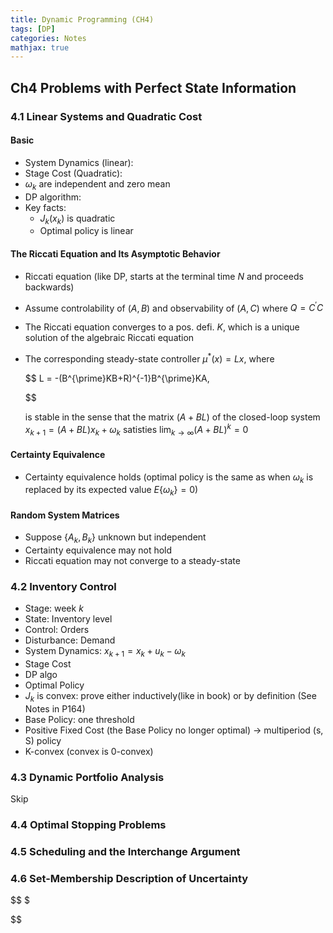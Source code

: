 ```yaml
---
title: Dynamic Programming (CH4)
tags: [DP]
categories: Notes
mathjax: true
---
```

## Ch4 Problems with Perfect State Information

### 4.1 Linear Systems and Quadratic Cost

#### Basic

- System Dynamics (linear):
- Stage Cost (Quadratic):
- $\omega_k$ are independent and zero mean
- DP algorithm:
- Key facts:
  - $J_k(x_k)$ is quadratic
  - Optimal policy is linear

#### The Riccati Equation and Its Asymptotic Behavior

- Riccati equation (like DP, starts at the terminal time $N$ and proceeds backwards)
- Assume controlability of $(A, B)$ and observability of $(A, C)$ where $Q = C^{\prime}C$
- The Riccati equation converges to a pos. defi. $K$, which is a unique solution of the algebraic Riccati equation
- The corresponding steady-state controller $\mu^*(x) = Lx$, where

  $$
  L = -(B^{\prime}KB+R)^{-1}B^{\prime}KA,

  $$

  is stable in the sense that the matrix $(A+BL)$ of the closed-loop system $x_{k+1}=(A+BL)x_k+\omega_k$ satisties $\lim_{k \rightarrow \infty} (A +BL)^k=0$

#### Certainty Equivalence

- Certainty equivalence holds (optimal policy is the same as when $\omega_k$ is replaced by its expected value $E\{\omega_k\} = 0$)

#### Random System Matrices

- Suppose $\{A_k, B_k\}$ unknown but independent
- Certainty equivalence may not hold
- Riccati equation may not converge to a steady-state


### 4.2 Inventory Control

- Stage: week $k$
- State: Inventory level
- Control: Orders
- Disturbance: Demand
- System Dynamics: $x_{k+1} = x_k + u_k - \omega_k$
- Stage Cost
- DP algo
- Optimal Policy
- $J_k$ is convex: prove either inductively(like in book) or by definition (See Notes in P164)
- Base Policy: one threshold
- Positive Fixed Cost (the Base Policy no longer optimal)  -> multiperiod (s, S) policy
- K-convex (convex is 0-convex)

### 4.3 Dynamic Portfolio Analysis

Skip

### 4.4 Optimal Stopping Problems



### 4.5 Scheduling and the Interchange Argument

### 4.6 Set-Membership Description of Uncertainty


$$
$

$$
